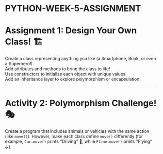 # PYTHON-WEEK-5-ASSIGNMENT

# Assignment 1: Design Your Own Class! 🏗️

Create a class representing anything you like (a Smartphone, Book, or even a Superhero!).  
Add attributes and methods to bring the class to life!  
Use constructors to initialize each object with unique values.  
Add an inheritance layer to explore polymorphism or encapsulation.

---

# Activity 2: Polymorphism Challenge! 🎭

Create a program that includes animals or vehicles with the same action (like `move()`). However, make each class define `move()` differently (for example, `Car.move()` prints "Driving" 🚗, while `Plane.move()` prints "Flying" ✈️).
